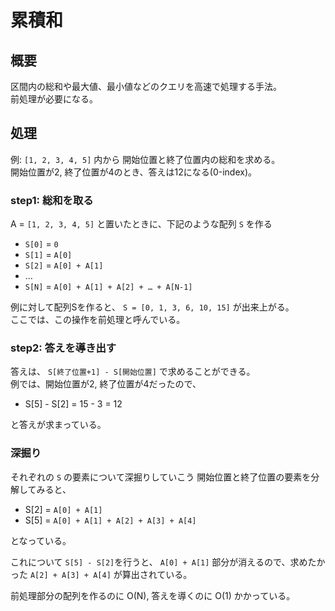 # 累積和

## 概要

区間内の総和や最大値、最小値などのクエリを高速で処理する手法。  
前処理が必要になる。  

## 処理

例: `[1, 2, 3, 4, 5]` 内から 開始位置と終了位置内の総和を求める。  
開始位置が2, 終了位置が4のとき、答えは12になる(0-index)。  

### step1: 総和を取る

A = `[1, 2, 3, 4, 5]` と置いたときに、下記のような配列 `S` を作る

- `S[0]` = `0`  
- `S[1]` = `A[0]`
- `S[2]` = `A[0] + A[1]`
- …
- `S[N]` = `A[0] + A[1] + A[2] + … + A[N-1]`

例に対して配列Sを作ると、 `S = [0, 1, 3, 6, 10, 15]` が出来上がる。  
ここでは、この操作を前処理と呼んでいる。  

### step2: 答えを導き出す

答えは、 `S[終了位置+1] - S[開始位置]` で求めることができる。  
例では、開始位置が2, 終了位置が4だったので、

- S[5] - S[2] = 15 - 3 = 12

と答えが求まっている。

### 深掘り

それぞれの `S` の要素について深掘りしていこう
開始位置と終了位置の要素を分解してみると、

- S[2] = `A[0] + A[1]`
- S[5] = `A[0] + A[1] + A[2] + A[3] + A[4]`

となっている。

これについて `S[5] - S[2]`を行うと、 `A[0] + A[1]` 部分が消えるので、求めたかった `A[2] + A[3] + A[4]` が算出されている。  

前処理部分の配列を作るのに O(N), 答えを導くのに O(1) かかっている。

